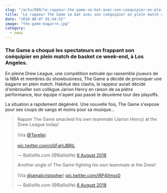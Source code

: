 ```yaml
--- 
slug: "/actu/880/le-rappeur-the-game-se-bat-avec-son-coequipier-en-plein-match-de-basket"
title: "Le rappeur The Game se bat avec son coéquipier en plein match de Basket !"
date: "2018-08-07 01:44:52"
image: "the-game-bagarre.jpg"
category:
  - news
---
```

<h3>The Game a choqué les spectateurs en frappant son coéquipier en plein match de basket ce week-end, à Los Angeles.</h3>

<p>En pleine Drew League, une compétition estivale qui rassemble joueurs de la NBA et membres du showbusiness, The Game a décidé de provoquer une bagarre en plein match. Habitué des clashs, le rappeur aurait décidé d'embrouiller son collègue Jarion Henry en raison de sa piètre performance, leur équipe n'ayant pas passé le deuxième tour des playoffs.</p>

<p>La situation a rapidement dégénéré. Une nouvelle fois, The Game s'expose pour ses coups de sangs et moins pour sa musique...</p>

<blockquote class="twitter-tweet" data-lang="en-gb"><p lang="en" dir="ltr">Rapper The Game smacked his own teammate (Jarion Henry) at the Drew League today! <br><br>(Via <a href="https://twitter.com/Terelle?ref_src=twsrc%5Etfw">@Terelle</a>) <br><br> <a href="https://t.co/oGFaHJBRjL">pic.twitter.com/oGFaHJBRjL</a></p>— Ballislife.com (@Ballislife) <a href="https://twitter.com/Ballislife/status/1026272548277968902?ref_src=twsrc%5Etfw">6 August 2018</a></blockquote>
<script async src="https://platform.twitter.com/widgets.js" charset="utf-8"></script>
<blockquote class="twitter-tweet" data-lang="en-gb"><p lang="en" dir="ltr">Another angle of The Game fighting his own teammate at the Drew! <br><br>(Via <a href="https://twitter.com/jamalcristopher?ref_src=twsrc%5Etfw">@jamalcristopher</a>)  <a href="https://t.co/iRP4iImss0">pic.twitter.com/iRP4iImss0</a></p>— Ballislife.com (@Ballislife) <a href="https://twitter.com/Ballislife/status/1026272799869075456?ref_src=twsrc%5Etfw">6 August 2018</a></blockquote>
<script async src="https://platform.twitter.com/widgets.js" charset="utf-8"></script>